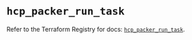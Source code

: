 # `hcp_packer_run_task`

Refer to the Terraform Registry for docs: [`hcp_packer_run_task`](https://registry.terraform.io/providers/hashicorp/hcp/0.110.0/docs/resources/packer_run_task).
